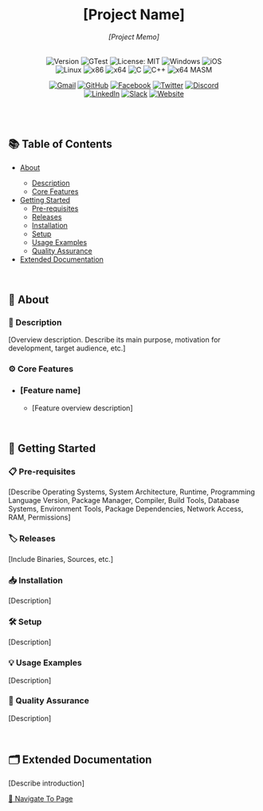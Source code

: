 

<div style="text-align: center;">
    <h1>[Project Name]</h1>
    <p style="font-style: italic;">[Project Memo]</p>
    <div style="margin: 32px 64px;">
    
![Version](https://img.shields.io/badge/Version-1.0.0-blue)
![GTest](https://img.shields.io/badge/GTest-100%25-brightgreen)
![License: MIT](https://img.shields.io/badge/License-MIT-green)
![Windows](https://img.shields.io/badge/Platform-Windows-blue)
![iOS](https://img.shields.io/badge/Platform-IOS-lightgrey)
![Linux](https://img.shields.io/badge/Platform-Linux-yellow)
![x86](https://img.shields.io/badge/Architecture-x86-blue)
![x64](https://img.shields.io/badge/Architecture-x64-blue)
![C](https://img.shields.io/badge/Language-C-blue)
![C++](https://img.shields.io/badge/Language-C++-blue)
![x64 MASM](https://img.shields.io/badge/Language-MASM-lightgrey)
    
[![Gmail](https://img.shields.io/badge/Gmail-Visit-red)](sample@gmail.com)
[![GitHub](https://img.shields.io/badge/GitHub-Visit-white?logo=github)](https://github.com/sample)
[![Facebook](https://img.shields.io/badge/Facebook-Visit-blue?logo=facebook)](https://facebook.com/sample)
[![Twitter](https://img.shields.io/badge/Twitter-Visit-black?logo=x)](https://twitter.com/sample)
[![Discord](https://img.shields.io/badge/Discord-Visit-indigo?logo=discord)](https://discord.gg/sample)
[![LinkedIn](https://img.shields.io/badge/LinkedIn-Visit-blue)](https://linkedin.com/in/sample)
[![Slack](https://img.shields.io/badge/Slack-Visit-green?logo=slack)](https://sample.slack.com)
[![Website](https://img.shields.io/badge/Website-Visit-lightgrey)](https://sample.com)
    </div>
</div>

</br>



<h2>📚 Table of Contents</h2>
<ul>
  <li><a href="#about">About</a></li>
  <ul>
    <li><a href="#about-description">Description</a></li>
    <li><a href="#about-core-features">Core Features</a></li>
  </ul>
  <li><a href="#getting-started">Getting Started</a>
    <ul>
      <li><a href="#getting-started-pre-requisites">Pre-requisites</a></li>
      <li><a href="#getting-started-releases">Releases</a></li>
      <li><a href="#getting-started-installation">Installation</a></li>
      <li><a href="#getting-started-setup">Setup</a></li>
      <li><a href="#getting-started-usage-examples">Usage Examples</a></li>
      <li><a href="#getting-started-quality-assurance">Quality Assurance</a></li>
    </ul>
  </li>
  <li><a href="./documentation/index.md">Extended Documentation</a></li>  
</ul>

</br>



<h2 id="about">
  📖 About
</h2>
<h3 id="about-description">
  🧾 Description
</h3>
<p>
  [Overview description. Describe its main purpose, motivation for development, target audience, etc.]
</p>
<h3 id="about-core-features">
  ⚙️ Core Features
</h3>
<ul>
  <li>
    <h3>[Feature name]</h3>
    <ul>
      <li><p>[Feature overview description]</p></li>
    </ul>
  </li>
</ul>

</br>



<h2 id="getting-started">
  🚀 Getting Started
</h2>
<h3 id="getting-started-pre-requisites">
  📋 Pre-requisites
</h3>
<p>
  [Describe Operating Systems, System Architecture, Runtime, Programming Language Version, Package Manager, Compiler, Build Tools, Database Systems, Environment Tools, Package Dependencies, Network Access, RAM, Permissions]
</p>
<h3 id="getting-started-releases">
  🏷️ Releases
</h3>
<p>
  [Include Binaries, Sources, etc.]
</p>
<h3 id="getting-started-installation">
  📥 Installation
</h3>
<p>
  [Description]
</p>
<h3 id="getting-started-setup">
  🛠️ Setup
</h3>
<p>
  [Description]
</p>
<h3 id="getting-started-usage-examples">
  💡 Usage Examples
</h3>
<p>
  [Description]
</p>
<h3 id="getting-started-quality-assurance">
  🧪 Quality Assurance
</h3>
<p>
  [Description]
</p>

</br>



<h2 id="extended-documentation">
  🗂️ Extended Documentation
</h2>
<p>
  [Describe introduction]
</p>
<a href="./documentation/index.md">🔗 Navigate To Page</a>

</br>



